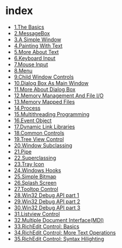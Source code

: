 # index

- [1.The Basics]()
- [2.MessageBox]()
- [3.A Simple Window]()
- [4.Painting With Text]() 
- [5.More About Text]()
- [6.Keyboard Input]()
- [7.Mouse Input]()
- [8.Menu]()
- [9.Child Window Controls]()
- [10.Dialog Box As Main Window]()
- [11.More About Dialog Box]()
- [12.Memory Management And File I/O]()
- [13.Memory Mapped Files]()
- [14.Process]()
- [15.Multithreading Programming]()
- [16.Event Object]()
- [17.Dynamic Link Libraries]()
- [18.Common Controls]()
- [19.Tree View Control]()
- [20.Window Subclassing]()
- [21.Pipe]()
- [22.Superclassing]()
- [23.Tray Icon]()
- [24.Windows Hooks]()
- [25.Simple Bitmap]()
- [26.Splash Screen]()
- [27.Tooltop Control]()
- [28.Win32 Debug API part 1]()
- [29.Win32 Debug API part 2]()
- [30.Win32 Debug API part 3]()
- [31.Listview Control]()
- [32.Multiple Document Interface(MDI)]()
- [33.RichEdit Control: Basics]()
- [34.RichEdit Control: More Text Operations]()
- [35.RichEdit Control: Syntax Hilighting]()